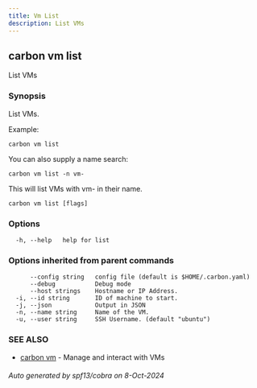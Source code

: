 ```yaml
---
title: Vm List
description: List VMs
---
```


## carbon vm list

List VMs

### Synopsis

List VMs.

Example:

	carbon vm list

You can also supply a name search:

	carbon vm list -n vm-

This will list VMs with vm- in their name.



```
carbon vm list [flags]
```

### Options

```
  -h, --help   help for list
```

### Options inherited from parent commands

```
      --config string   config file (default is $HOME/.carbon.yaml)
      --debug           Debug mode
      --host strings    Hostname or IP Address.
  -i, --id string       ID of machine to start.
  -j, --json            Output in JSON
  -n, --name string     Name of the VM.
  -u, --user string     SSH Username. (default "ubuntu")
```

### SEE ALSO

* [carbon vm](carbon_vm.md)	 - Manage and interact with VMs

###### Auto generated by spf13/cobra on 8-Oct-2024
